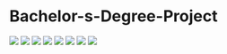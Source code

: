 # Bachelor-s-Degree-Project
![](https://github.com/momiji-bit/Bachelor-s-Degree-Project/blob/main/imgs/fig1.png?raw=true)
![](https://github.com/momiji-bit/Bachelor-s-Degree-Project/blob/main/imgs/fig2.png?raw=true)
![](https://github.com/momiji-bit/Bachelor-s-Degree-Project/blob/main/imgs/fig3.png?raw=true)
![](https://github.com/momiji-bit/Bachelor-s-Degree-Project/blob/main/imgs/fig4.png?raw=true)
![](https://github.com/momiji-bit/Bachelor-s-Degree-Project/blob/main/imgs/fig5.png?raw=true)
![](https://github.com/momiji-bit/Bachelor-s-Degree-Project/blob/main/imgs/fig6.png?raw=true)
![](https://github.com/momiji-bit/Bachelor-s-Degree-Project/blob/main/imgs/fig7.png?raw=true)
![](https://github.com/momiji-bit/Bachelor-s-Degree-Project/blob/main/imgs/fig8.png?raw=true)
